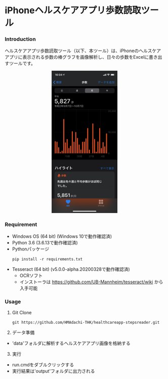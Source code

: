 # iPhoneヘルスケアアプリ歩数読取ツール

### Introduction

ヘルスケアアプリ歩数読取ツール（以下、本ツール）は、iPhoneのヘルスケアアプリに表示される歩数の棒グラフを画像解析し、日々の歩数をExcelに書き出すツールです。

<div align='center'>
<img src="./data_sample/iPhone11Pro.png" title='歩数の棒グラフのイメージ' height="450" />
</div>

### Requirement
* Windows OS (64 bit) (Windows 10で動作確認済)
* Python 3.6 (3.6.13で動作確認済)
* Pythonパッケージ
  ```shell
  pip install -r requirements.txt
  ```
* Tesseract (64 bit) (v5.0.0-alpha.20200328で動作確認済)
  - OCRソフト
  - インストーラは https://github.com/UB-Mannheim/tesseract/wiki から入手可能

### Usage

1. Git Clone

   ```shell
   git https://github.com/HMAdachi-THK/healthcareapp-stepsreader.git
   ```

2. データ準備

  * 'data'フォルダに解析するヘルスケアアプリ画像を格納する
  
3. 実行

  * run.cmdをダブルクリックする
  * 実行結果は'output'フォルダに出力される
  
